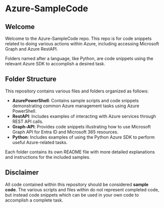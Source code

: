 # Azure-SampleCode

## Welcome

Welcome to the Azure-SampleCode repo. This repo is for code snippets related to doing various actions within Azure, including accessing Microsoft Graph and Azure RestAPI.  

Folders named after a language, like Python, are code snippets using the relevant Azure SDK to accomplish a desired task.


## Folder Structure

This repository contains various files and folders organized as follows:

- **AzurePowerShell**: Contains sample scripts and code snippets demonstrating common Azure management tasks using Azure PowerShell.
- **RestAPI**: Includes examples of interacting with Azure services through REST API calls.
- **Graph-API**: Provides code snippets illustrating how to use Microsoft Graph API for Entra ID and Microsoft 365 resources.
- **Python**: Includes examples of using the Python Azure SDK to perform useful Azure-related tasks.

Each folder contains its own README file with more detailed explanations and instructions for the included samples.

## Disclaimer

All code contained within this repository should be considered **sample code**. The various scripts and files within do not represent completed code, but instead code snippets which can be used in your own code to accomplish a complete task.
